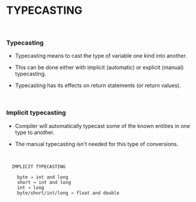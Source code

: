 # **TYPECASTING**

<br>

### **Typecasting**

+ Typecasting means to cast the type of variable one kind into another.

+ This can be done either with implicit (automatic) or explicit (manual) typecasting.

+ Typecasting has its effects on return statements (or return values). 

<br>

### **Implicit typecasting**

+ Compiler will automatically typecast some of the known entities in one type to another.

+ The manual typecasting isn't needed for this type of conversions.

<br>

```
  IMPLICIT TYPECASTING

    byte → int and long
    short → int and long
    int → long
    byte/short/int/long → float and double
```

